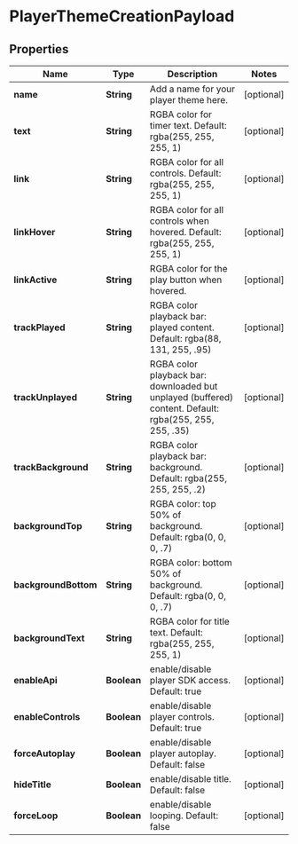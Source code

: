 

# PlayerThemeCreationPayload


## Properties

| Name | Type | Description | Notes |
|------------ | ------------- | ------------- | -------------|
|**name** | **String** | Add a name for your player theme here. |  [optional] |
|**text** | **String** | RGBA color for timer text. Default: rgba(255, 255, 255, 1) |  [optional] |
|**link** | **String** | RGBA color for all controls. Default: rgba(255, 255, 255, 1) |  [optional] |
|**linkHover** | **String** | RGBA color for all controls when hovered. Default: rgba(255, 255, 255, 1) |  [optional] |
|**linkActive** | **String** | RGBA color for the play button when hovered. |  [optional] |
|**trackPlayed** | **String** | RGBA color playback bar: played content. Default: rgba(88, 131, 255, .95) |  [optional] |
|**trackUnplayed** | **String** | RGBA color playback bar: downloaded but unplayed (buffered) content. Default: rgba(255, 255, 255, .35) |  [optional] |
|**trackBackground** | **String** | RGBA color playback bar: background. Default: rgba(255, 255, 255, .2) |  [optional] |
|**backgroundTop** | **String** | RGBA color: top 50% of background. Default: rgba(0, 0, 0, .7) |  [optional] |
|**backgroundBottom** | **String** | RGBA color: bottom 50% of background. Default: rgba(0, 0, 0, .7) |  [optional] |
|**backgroundText** | **String** | RGBA color for title text. Default: rgba(255, 255, 255, 1) |  [optional] |
|**enableApi** | **Boolean** | enable/disable player SDK access. Default: true |  [optional] |
|**enableControls** | **Boolean** | enable/disable player controls. Default: true |  [optional] |
|**forceAutoplay** | **Boolean** | enable/disable player autoplay. Default: false |  [optional] |
|**hideTitle** | **Boolean** | enable/disable title. Default: false |  [optional] |
|**forceLoop** | **Boolean** | enable/disable looping. Default: false |  [optional] |



